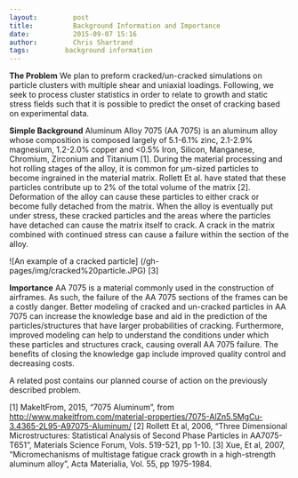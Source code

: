 ```yaml
---
layout:     	post
title:      	Background Information and Importance
date:       	2015-09-07 15:16
author:     	Chris Shartrand
tags:         background information
---
```

**The Problem**
We plan to preform cracked/un-cracked simulations on particle clusters with multiple shear and uniaxial loadings.  Following, we seek to process cluster statistics in order to relate to growth and static stress fields such that it is possible to predict the onset of cracking based on experimental data.

**Simple Background**
Aluminum Alloy 7075 (AA 7075) is an aluminum alloy whose composition is composed largely of 5.1-6.1% zinc, 2.1-2.9% magnesium, 1.2-2.0% copper and <0.5% Iron, Silicon, Manganese, Chromium, Zirconium and Titanium [1].  During the material processing and hot rolling stages of the alloy, it is common for μm-sized particles to become ingrained in the material matrix. Rollett Et al. have stated that these particles contribute up to 2% of the total volume of the matrix [2].  Deformation of the alloy can cause these particles to either crack or become fully detached from the matrix. When the alloy is eventually put under stress, these cracked particles and the areas where the particles have detached can cause the matrix itself to crack. A crack in the matrix combined with continued stress can cause a failure within the section of the alloy.

![An example of a cracked particle] (/gh-pages/img/cracked%20particle.JPG) [3]

**Importance**
AA 7075 is a material commonly used in the construction of airframes. As such, the failure of the AA 7075 sections of the frames can be a costly danger.  Better modeling of cracked and un-cracked particles in AA 7075 can increase the knowledge base and aid in the prediction of the particles/structures that have larger probabilities of cracking.  Furthermore, improved modeling can help to understand the conditions under which these particles and structures crack, causing overall AA 7075 failure. The benefits of closing the knowledge gap include improved quality control and decreasing costs.

A related post contains our planned course of action on the previously described problem.

[1] MakeItFrom, 2015, “7075 Aluminum”, from http://www.makeitfrom.com/material-properties/7075-AlZn5.5MgCu-3.4365-2L95-A97075-Aluminum/
[2] Rollett Et al, 2006, “Three Dimensional Microstructures: Statistical Analysis of Second Phase Particles in AA7075-T651”, Materials Science Forum, Vols. 519-521, pp 1-10.
[3] Xue, Et al, 2007, “Micromechanisms of multistage fatigue crack growth in a high-strength aluminum alloy”, Acta Materialia, Vol. 55, pp 1975-1984.


